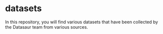 # datasets

In this repository, you will find various datasets that have been collected by the Datasaur team from various sources.